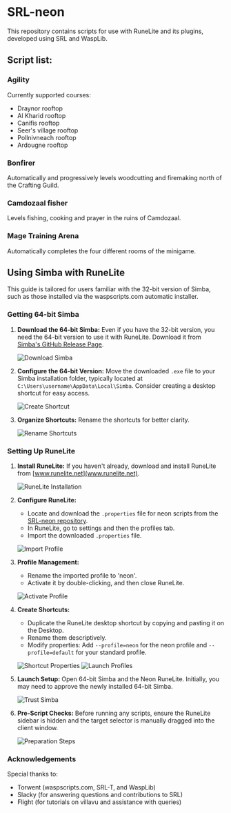 # SRL-neon

This repository contains scripts for use with RuneLite and its plugins, developed using SRL and WaspLib.

## Script list:

### Agility

Currently supported courses:

- Draynor rooftop
- Al Kharid rooftop
- Canifis rooftop
- Seer's village rooftop
- Pollnivneach rooftop
- Ardougne rooftop

### Bonfirer

Automatically and progressively levels woodcutting and firemaking north of the Crafting Guild.

### Camdozaal fisher

Levels fishing, cooking and prayer in the ruins of Camdozaal.

### Mage Training Arena

Automatically completes the four different rooms of the minigame.

## Using Simba with RuneLite

This guide is tailored for users familiar with the 32-bit version of Simba, such as those installed via the waspscripts.com automatic installer.

### Getting 64-bit Simba

1. **Download the 64-bit Simba:**
   Even if you have the 32-bit version, you need the 64-bit version to use it with RuneLite. Download it from [Simba's GitHub Release Page](https://github.com/Villavu/Simba/releases/tag/simba1400-release).

   ![Download Simba](https://i.imgur.com/D2zMG7E.png)

2. **Configure the 64-bit Version:**
   Move the downloaded `.exe` file to your Simba installation folder, typically located at `C:\Users\username\AppData\Local\Simba`. Consider creating a desktop shortcut for easy access.

   ![Create Shortcut](https://i.imgur.com/J21Mxrn.png)

3. **Organize Shortcuts:**
   Rename the shortcuts for better clarity.

   ![Rename Shortcuts](https://i.imgur.com/ev6e4jn.png)

### Setting Up RuneLite

1. **Install RuneLite:**
   If you haven't already, download and install RuneLite from [www.runelite.net](www.runelite.net).

   ![RuneLite Installation](https://i.imgur.com/jVeUqY3.png)

2. **Configure RuneLite:**

   - Locate and download the `.properties` file for neon scripts from the [SRL-neon repository](https://github.com/jsqw/SRL-neon).
   - In RuneLite, go to settings and then the profiles tab.
   - Import the downloaded `.properties` file.

   ![Import Profile](https://i.imgur.com/11M31kW.png)

3. **Profile Management:**

   - Rename the imported profile to 'neon'.
   - Activate it by double-clicking, and then close RuneLite.

   ![Activate Profile](https://i.imgur.com/mBv50VN.png)

4. **Create Shortcuts:**

   - Duplicate the RuneLite desktop shortcut by copying and pasting it on the Desktop.
   - Rename them descriptively.
   - Modify properties: Add `--profile=neon` for the neon profile and `--profile=default` for your standard profile.

   ![Shortcut Properties](https://i.imgur.com/JEqq9lp.png)
   ![Launch Profiles](https://i.imgur.com/yy7kdTI.png)

5. **Launch Setup:**
   Open 64-bit Simba and the Neon RuneLite. Initially, you may need to approve the newly installed 64-bit Simba.

   ![Trust Simba](https://i.imgur.com/V8BYEr6.png)

6. **Pre-Script Checks:**
   Before running any scripts, ensure the RuneLite sidebar is hidden and the target selector is manually dragged into the client window.

   ![Preparation Steps](https://i.imgur.com/4GxwF4U.png)

### Acknowledgements

Special thanks to:

- Torwent (waspscripts.com, SRL-T, and WaspLib)
- Slacky (for answering questions and contributions to SRL)
- Flight (for tutorials on villavu and assistance with queries)
